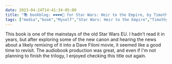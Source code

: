 ---date: 2023-04-24T14:41:34-05:00title: "📚 bookblog: ❤️❤️❤️❤️🖤 for Star Wars: Heir to the Empire, by Timothy Zahn"tags: ["media","book","Myself","Star Wars: Heir to the Empire","Timothy Zahn","Star Wars","Thrawn","Star Wars Expanded Universe"]---This book is one of the mainstays of the old Star Wars EU. I hadn't read it in years, but after exploring some of the new canon and hearing the news about a likely remixing of it into a Dave Filoni movie, it seemed like a good time to revisit. The audiobook production was great, and even if I'm not planning to finish the trilogy, I enjoyed checking this title out again.